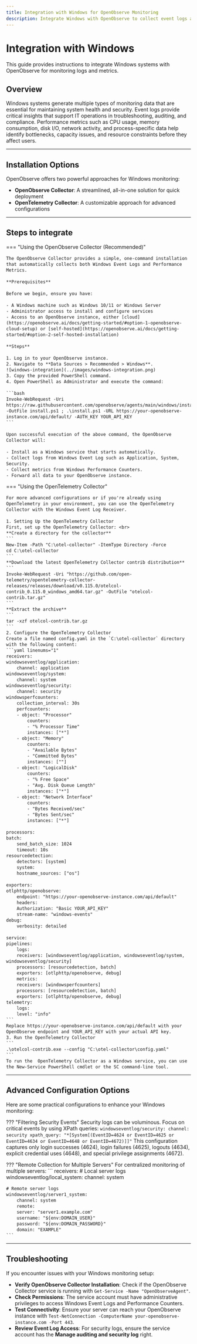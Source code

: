 ```yaml
---
title: Integration with Windows for OpenObserve Monitoring
description: Integrate Windows with OpenObserve to collect event logs and performance metrics using OpenObserve Collector or OpenTelemetry.
---
```

# Integration with Windows
This guide provides instructions to integrate Windows systems with OpenObserve for monitoring logs and metrics.

## Overview 
Windows systems generate multiple types of monitoring data that are essential for maintaining system health and security. Event logs provide critical insights that support IT operations in troubleshooting, auditing, and compliance. Performance metrics such as CPU usage, memory consumption, disk I/O, network activity, and process-specific data help identify bottlenecks, capacity issues, and resource constraints before they affect users.

--- 

## Installation Options
OpenObserve offers two powerful approaches for Windows monitoring:

- **OpenObserve Collector**: A streamlined, all-in-one solution for quick deployment
- **OpenTelemetry Collector**: A customizable approach for advanced configurations

--- 

## Steps to integrate
=== "Using the OpenObserve Collector (Recommended)"

    The OpenObserve Collector provides a simple, one-command installation that automatically collects both Windows Event Logs and Performance Metrics.

    **Prerequisites**

    Before we begin, ensure you have:

    - A Windows machine such as Windows 10/11 or Windows Server
    - Administrator access to install and configure services
    - Access to an OpenObserve instance, either [cloud](https://openobserve.ai/docs/getting-started/#option-1-openobserve-cloud-setup) or [self-hosted](https://openobserve.ai/docs/getting-started/#option-2-self-hosted-installation)

    **Steps**

    1. Log in to your OpenObserve instance. 
    2. Navigate to **Data Sources > Recommended > Windows**.
    ![windows-integration](../images/windows-integration.png)
    3. Copy the provided PowerShell command. 
    4. Open PowerShell as Administrator and execute the command:

    ```bash 
    Invoke-WebRequest -Uri https://raw.githubusercontent.com/openobserve/agents/main/windows/install.ps1 -OutFile install.ps1 ; .\install.ps1 -URL https://your-openobserve-instance.com/api/default/ -AUTH_KEY YOUR_API_KEY
    ```

    Upon successful execution of the above command, the OpenObserve Collector will:

    - Install as a Windows service that starts automatically.
    - Collect logs from Windows Event Log such as Application, System, Security.
    - Collect metrics from Windows Performance Counters. 
    - Forward all data to your OpenObserve instance.

=== "Using the OpenTelemetry Collector"

    For more advanced configurations or if you're already using OpenTelemetry in your environment, you can use the OpenTelemetry Collector with the Windows Event Log Receiver.

    1. Setting Up the OpenTelemetry Collector
    First, set up the OpenTelemetry Collector: <br>
    **Create a directory for the collector**
    ```
    New-Item -Path "C:\otel-collector" -ItemType Directory -Force
    cd C:\otel-collector
    ```
    **Download the latest OpenTelemetry Collector contrib distribution**
    ```
    Invoke-WebRequest -Uri "https://github.com/open-telemetry/opentelemetry-collector-releases/releases/download/v0.115.0/otelcol-contrib_0.115.0_windows_amd64.tar.gz" -OutFile "otelcol-contrib.tar.gz"
    ```
    **Extract the archive** 
    ```
    tar -xzf otelcol-contrib.tar.gz
    ```
    2. Configure the OpenTelemetry Collector
    Create a file named config.yaml in the `C:\otel-collector` directory with the following content:
    ```yaml linenums="1"
    receivers:
    windowseventlog/application:
        channel: application
    windowseventlog/system:
        channel: system
    windowseventlog/security:
        channel: security
    windowsperfcounters:
        collection_interval: 30s
        perfcounters:
        - object: "Processor"
            counters:
            - "% Processor Time"
            instances: ["*"]
        - object: "Memory"
            counters:
            - "Available Bytes"
            - "Committed Bytes"
            instances: [""]
        - object: "LogicalDisk"
            counters:
            - "% Free Space"
            - "Avg. Disk Queue Length"
            instances: ["*"]
        - object: "Network Interface"
            counters:
            - "Bytes Received/sec"
            - "Bytes Sent/sec"
            instances: ["*"]

    processors:
    batch:
        send_batch_size: 1024
        timeout: 10s
    resourcedetection:
        detectors: [system]
        system:
        hostname_sources: ["os"]

    exporters:
    otlphttp/openobserve:
        endpoint: "https://your-openobserve-instance.com/api/default"
        headers:
        Authorization: "Basic YOUR_API_KEY"
        stream-name: "windows-events"
    debug:
        verbosity: detailed

    service:
    pipelines:
        logs:
        receivers: [windowseventlog/application, windowseventlog/system, windowseventlog/security]
        processors: [resourcedetection, batch]
        exporters: [otlphttp/openobserve, debug]
        metrics:
        receivers: [windowsperfcounters]
        processors: [resourcedetection, batch]
        exporters: [otlphttp/openobserve, debug]
    telemetry:
        logs:
        level: "info"
    ```
    Replace https://your-openobserve-instance.com/api/default with your OpenObserve endpoint and YOUR_API_KEY with your actual API key.
    3. Run the OpenTelemetry Collector
    ```
    .\otelcol-contrib.exe --config "C:\otel-collector\config.yaml"
    ```
    To run the  OpenTelemetry Collector as a Windows service, you can use the New-Service PowerShell cmdlet or the SC command-line tool.

---

## Advanced Configuration Options
Here are some practical configurations to enhance your Windows monitoring:

??? "Filtering Security Events"
    Security logs can be voluminous. Focus on critical events by using XPath queries:
    ```
    windowseventlog/security:
    channel: security
    xpath_query: "*[System[(EventID=4624 or EventID=4625 or EventID=4634 or EventID=4648 or EventID=4672)]]"
    ```
    This configuration captures only login successes (4624), login failures (4625), logouts (4634), explicit credential uses (4648), and special privilege assignments (4672).

??? "Remote Collection for Multiple Servers"
    For centralized monitoring of multiple servers:
    ```
    receivers:
    # Local server logs
    windowseventlog/local_system:
        channel: system
    
    # Remote server logs
    windowseventlog/server1_system:
        channel: system
        remote:
        server: "server1.example.com"
        username: "${env:DOMAIN_USER}"
        password: "${env:DOMAIN_PASSWORD}"
        domain: "EXAMPLE"
    ```

---

## Troubleshooting
If you encounter issues with your Windows monitoring setup:

- **Verify OpenObserve Collector Installation**: Check if the OpenObserve Collector service is running with `Get-Service -Name "OpenObserveAgent"`.
- **Check Permissions**: The service account must have administrative privileges to access Windows Event Logs and Performance Counters.
- **Test Connectivity**: Ensure your server can reach your OpenObserve instance with `Test-NetConnection -ComputerName your-openobserve-instance.com -Port 443`.
- **Review Event Log Access**: For security logs, ensure the service account has the **Manage auditing and security log** right.